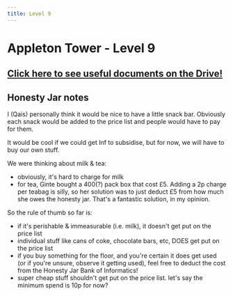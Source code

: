 ```yaml
---
title: Level 9
---
```


# Appleton Tower - Level 9

## [Click here to see useful documents on the Drive!](https://betterinformatics.com/drive?next=1sh05HH2h8g51LCFc22cLlWhA7_jEu3-E)

## Honesty Jar notes

I (Qais) personally think it would be nice to have a little snack bar.
Obviously each snack would be added to the price list and people would
have to pay for them.

It would be cool if we could get Inf to subsidise, but for now, we will have to buy our own stuff.

We were thinking about milk & tea:
- obviously, it's hard to charge for milk
- for tea, Ginte bought a 400(?) pack box that cost £5.
  Adding a 2p charge per teabag is silly, so her solution was to just deduct £5
  from how much she owes the honesty jar. That's a fantastic solution, in my opinion.

So the rule of thumb so far is:
- if it's perishable & immeasurable (i.e. milk), it doesn't get put on the price list
- individual stuff like cans of coke, chocolate bars, etc, DOES get put on the price list
- if you buy something for the floor, and you're certain it does get used
  (or if you're unsure, observe it getting used), feel free to
  deduct the cost from the Honesty Jar Bank of Informatics!
- super cheap stuff shouldn't get put on the price list. let's say the minimum spend is 10p for now?

